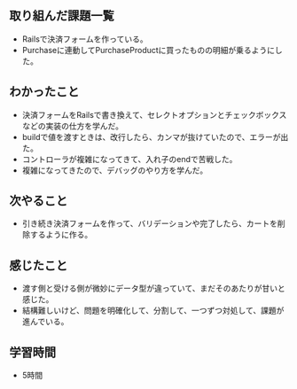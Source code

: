 ## 取り組んだ課題一覧
- Railsで決済フォームを作っている。
- Purchaseに連動してPurchaseProductに買ったものの明細が乗るようにした。

## わかったこと
- 決済フォームをRailsで書き換えて、セレクトオプションとチェックボックスなどの実装の仕方を学んだ。
- buildで値を渡すときは、改行したら、カンマが抜けていたので、エラーが出た。
- コントローラが複雑になってきて、入れ子のendで苦戦した。
- 複雑になってきたので、デバッグのやり方を学んだ。

## 次やること
- 引き続き決済フォームを作って、バリデーションや完了したら、カートを削除するように作る。

## 感じたこと
- 渡す側と受ける側が微妙にデータ型が違っていて、まだそのあたりが甘いと感じた。
- 結構難しいけど、問題を明確化して、分割して、一つずつ対処して、課題が進んでいる。

## 学習時間
- 5時間
